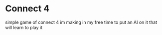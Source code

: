 # Connect 4
simple game of connect 4 im making in my free time to put an AI on it that will learn to play it
